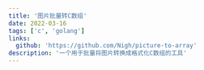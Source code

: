 ```yaml
---
title: '图片批量转C数组'
date: 2022-03-16
tags: ['c', 'golang']
links:
  github: 'https://github.com/Nigh/picture-to-array'
description: '一个用于批量将图片转换成格式化C数组的工具'
---
```

